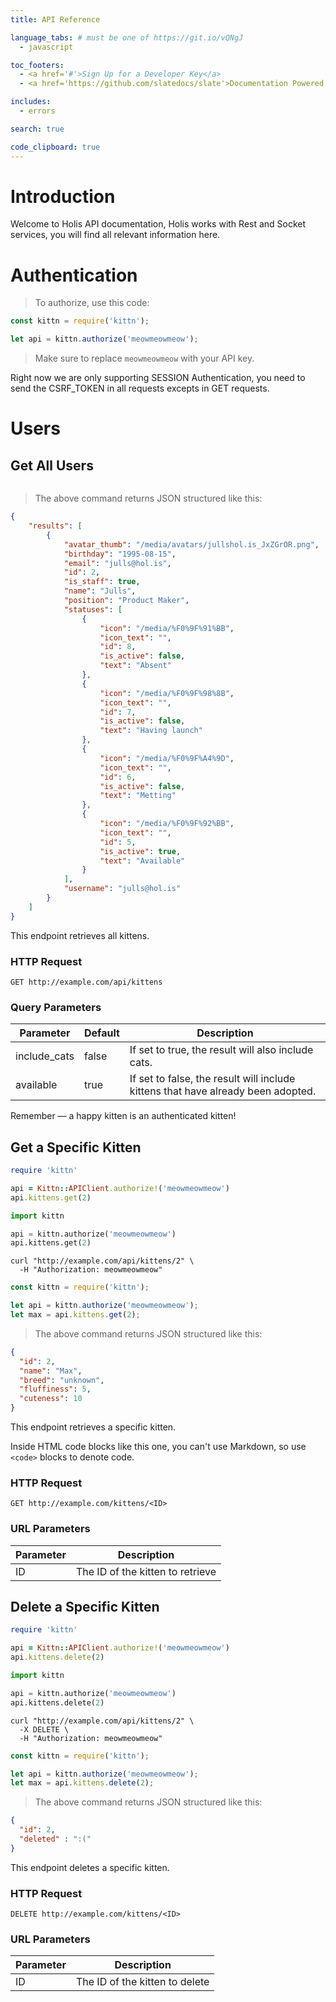 ```yaml
---
title: API Reference

language_tabs: # must be one of https://git.io/vQNgJ
  - javascript

toc_footers:
  - <a href='#'>Sign Up for a Developer Key</a>
  - <a href='https://github.com/slatedocs/slate'>Documentation Powered by Slate</a>

includes:
  - errors

search: true

code_clipboard: true
---
```


# Introduction

Welcome to Holis API documentation, Holis works with Rest and Socket services, you will find all relevant information here.

# Authentication

> To authorize, use this code:


```javascript
const kittn = require('kittn');

let api = kittn.authorize('meowmeowmeow');
```

> Make sure to replace `meowmeowmeow` with your API key.

Right now we are only supporting SESSION Authentication, you need to send the CSRF_TOKEN in all requests excepts in GET requests.


# Users

## Get All Users

```javascript

```

> The above command returns JSON structured like this:

```json
{
    "results": [
        {
            "avatar_thumb": "/media/avatars/jullshol.is_JxZGrOR.png",
            "birthday": "1995-08-15",
            "email": "julls@hol.is",
            "id": 2,
            "is_staff": true,
            "name": "Julls",
            "position": "Product Maker",
            "statuses": [
                {
                    "icon": "/media/%F0%9F%91%BB",
                    "icon_text": "",
                    "id": 8,
                    "is_active": false,
                    "text": "Absent"
                },
                {
                    "icon": "/media/%F0%9F%98%8B",
                    "icon_text": "",
                    "id": 7,
                    "is_active": false,
                    "text": "Having launch"
                },
                {
                    "icon": "/media/%F0%9F%A4%9D",
                    "icon_text": "",
                    "id": 6,
                    "is_active": false,
                    "text": "Metting"
                },
                {
                    "icon": "/media/%F0%9F%92%BB",
                    "icon_text": "",
                    "id": 5,
                    "is_active": true,
                    "text": "Available"
                }
            ],
            "username": "julls@hol.is"
        }
    ]
}
```

This endpoint retrieves all kittens.

### HTTP Request

`GET http://example.com/api/kittens`

### Query Parameters

Parameter | Default | Description
--------- | ------- | -----------
include_cats | false | If set to true, the result will also include cats.
available | true | If set to false, the result will include kittens that have already been adopted.

<aside class="success">
Remember — a happy kitten is an authenticated kitten!
</aside>

## Get a Specific Kitten

```ruby
require 'kittn'

api = Kittn::APIClient.authorize!('meowmeowmeow')
api.kittens.get(2)
```

```python
import kittn

api = kittn.authorize('meowmeowmeow')
api.kittens.get(2)
```

```shell
curl "http://example.com/api/kittens/2" \
  -H "Authorization: meowmeowmeow"
```

```javascript
const kittn = require('kittn');

let api = kittn.authorize('meowmeowmeow');
let max = api.kittens.get(2);
```

> The above command returns JSON structured like this:

```json
{
  "id": 2,
  "name": "Max",
  "breed": "unknown",
  "fluffiness": 5,
  "cuteness": 10
}
```

This endpoint retrieves a specific kitten.

<aside class="warning">Inside HTML code blocks like this one, you can't use Markdown, so use <code>&lt;code&gt;</code> blocks to denote code.</aside>

### HTTP Request

`GET http://example.com/kittens/<ID>`

### URL Parameters

Parameter | Description
--------- | -----------
ID | The ID of the kitten to retrieve

## Delete a Specific Kitten

```ruby
require 'kittn'

api = Kittn::APIClient.authorize!('meowmeowmeow')
api.kittens.delete(2)
```

```python
import kittn

api = kittn.authorize('meowmeowmeow')
api.kittens.delete(2)
```

```shell
curl "http://example.com/api/kittens/2" \
  -X DELETE \
  -H "Authorization: meowmeowmeow"
```

```javascript
const kittn = require('kittn');

let api = kittn.authorize('meowmeowmeow');
let max = api.kittens.delete(2);
```

> The above command returns JSON structured like this:

```json
{
  "id": 2,
  "deleted" : ":("
}
```

This endpoint deletes a specific kitten.

### HTTP Request

`DELETE http://example.com/kittens/<ID>`

### URL Parameters

Parameter | Description
--------- | -----------
ID | The ID of the kitten to delete

